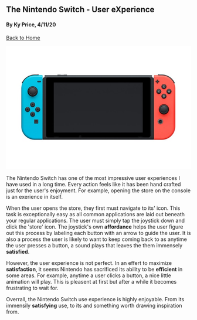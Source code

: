 ## The Nintendo Switch - User eXperience
#### By Ky Price, 4/11/20

[Back to Home](../)

![alt text](../assets/nintendo-switch-1.jpg "Nintendo Switch")

The Nintendo Switch has one of the most impressive user experiences I have used in a long time. Every action feels like it has been hand crafted just for the user's enjoyment. For example, opening the store on the console is an exerience in itself.

When the user opens the store, they first must navigate to its' icon. This task is exceptionally easy as all common applications are laid out beneath your regular applications. The user must simply tap the joystick down and click the 'store' icon. The joystick's own **affordance** helps the user figure out this process by labeling each button with an arrow to guide the user. It is also a process the user is likely to want to keep coming back to as anytime the user presses a button, a sound plays that leaves the them immensely **satisfied**. 

However, the user experience is not perfect. In an effert to maximize **satisfaction**, it seems Nintendo has sacrificed its ability to be **efficient** in some areas. For example, anytime a user clicks a button, a nice little animation will play. This is pleasent at first but after a while it becomes frustrating to wait for. 

Overrall, the Nintendo Switch use experience is highly enjoyable. From its immensily **satisfying** use, to its  and something worth drawing inspiration from. 
